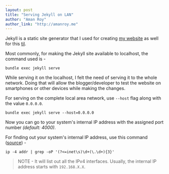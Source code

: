```yaml
---
layout: post
title: "Serving Jekyll on LAN"
author: "Aman Roy"
author_link: "http://amanroy.me"
---
```


Jekyll is a static site generator that I used for creating [my website](http://amanroy.me) as well for this [til](http://til.amanroy.me).

Most commonly, for making the Jekyll site available to localhost, the command used is - 

```shell
bundle exec jekyll serve
```

While serving it on the localhost, I felt the need of serving it to the whole network. Doing that will allow the blogger/developer to test the website on smartphones or other devices while making the changes. 

For serving on the complete local area network, use `--host` flag along with the value `0.0.0.0`.

```shell
bundle exec jekyll serve --host=0.0.0.0
``` 

Now you can go to your system's internal IP address with the assigned port number _(default: 4000)_.


For finding out your system's internal IP address, use this command ([source](https://stackoverflow.com/a/26694162)) -

```shell
ip -4 addr | grep -oP '(?<=inet\s)\d+(\.\d+){3}'
```


> NOTE - It will list out all the IPv4 interfaces. Usually, the internal IP address starts with `192.168.X.X`.

